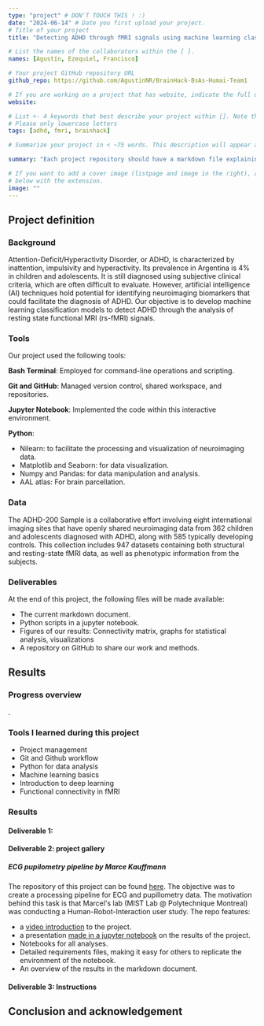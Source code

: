 ```yaml
---
type: "project" # DON'T TOUCH THIS ! :)
date: "2024-06-14" # Date you first upload your project.
# Title of your project 
title: "Detecting ADHD through fMRI signals using machine learning classification models"

# List the names of the collaborators within the [ ].
names: [Agustín, Ezequiel, Francisco]

# Your project GitHub repository URL
github_repo: https://github.com/AgustinNR/BrainHack-BsAs-Humai-Team1

# If you are working on a project that has website, indicate the full url including "https://" below or leave it empty.
website:

# List +- 4 keywords that best describe your project within []. Note that the project summary also involves a number of key words. Those are listed on top of the [github repository](https://github.com/PSY6983-2021/project_template), click `manage topics`.
# Please only lowercase letters
tags: [adhd, fmri, brainhack]

# Summarize your project in < ~75 words. This description will appear at the top of your page and on the list page with other projects..

summary: "Each project repository should have a markdown file explaining the background and objectives of the project, as well as a summary of the results, and links to the different deliverables of the project. Project reports are incorporated in the BHS [website](https://psy6983.brainhackmtl.org/project)."

# If you want to add a cover image (listpage and image in the right), add it to your directory and indicate the name
# below with the extension.
image: ""
---
```

<!-- This is an html comment and this won't appear in the rendered page. You are now editing the "content" area, the core of your description. Everything that you can do in markdown is allowed below. We added a couple of comments to guide your through documenting your progress. -->

## Project definition

### Background

Attention-Deficit/Hyperactivity Disorder, or ADHD, is characterized by inattention, impulsivity and hyperactivity. Its prevalence in Argentina is 4% in children and adolescents. It is still diagnosed using subjective clinical criteria, which are often difficult to evaluate. However, artificial intelligence (AI) techniques hold potential for identifying neuroimaging biomarkers that could facilitate the diagnosis of ADHD. Our objective is to develop machine learning classification models to detect ADHD through the analysis of resting state functional MRI (rs-fMRI) signals.

### Tools

Our project used the following tools:

**Bash Terminal**: Employed for command-line operations and scripting.

**Git and GitHub**: Managed version control, shared workspace, and repositories.

**Jupyter Notebook**: Implemented the code within this interactive environment.

**Python**:
* Nilearn: to facilitate the processing and visualization of neuroimaging data.
* Matplotlib and Seaborn: for data visualization.
* Numpy and Pandas: for data manipulation and analysis.
* AAL atlas: For brain parcellation.


### Data

The ADHD-200 Sample is a collaborative effort involving eight international imaging sites that have openly shared neuroimaging data from 362 children and adolescents diagnosed with ADHD, along with 585 typically developing controls. This collection includes 947 datasets containing both structural and resting-state fMRI data, as well as phenotypic information from the subjects.

### Deliverables

At the end of this project, the following files will be made available:
* The current markdown document.
* Python scripts in a jupyter notebook.
* Figures of our results: Connectivity matrix, graphs for statistical analysis, visualizations
* A repository on GitHub to share our work and methods.


## Results

### Progress overview
.

### Tools I learned during this project

 * Project management
 * Git and Github workflow
* Python for data analysis
* Machine learning basics
* Introduction to deep learning
* Functional connectivity in fMRI
 

### Results

#### Deliverable 1: 

#### Deliverable 2: project gallery

##### ECG pupilometry pipeline by Marce Kauffmann

The repository of this project can be found [here](https://github.com/mtl-brainhack-school-2019/ecg_pupillometry_pipeline_kaufmann). The objective was to create a processing pipeline for ECG and pupillometry data. The motivation behind this task is that Marcel's lab (MIST Lab @ Polytechnique Montreal) was conducting a Human-Robot-Interaction user study. The repo features:
 * a [video introduction](http://www.youtube.com/watch/8ZVCNeX42_A) to the project.
 * a presentation [made in a jupyter notebook](https://github.com/mtl-brainhack-school-2019/ecg_pupillometry_pipeline_kaufmann/blob/master/BrainHackPresentation.ipynb) on the results of the project.
 * Notebooks for all analyses.
 * Detailed requirements files, making it easy for others to replicate the environment of the notebook.
 * An overview of the results in the markdown document.


#### Deliverable 3: Instructions

## Conclusion and acknowledgement
